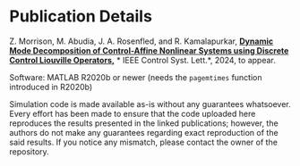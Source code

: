 # Publication Details

Z. Morrison, M. Abudia, J. A. Rosenfled, and R. Kamalapurkar, [**Dynamic Mode Decomposition of Control-Affine Nonlinear Systems using Discrete Control Liouville Operators,**](https://arxiv.org/pdf/2309.09817) * IEEE Control Syst. Lett.*, 2024, to appear.

Software: MATLAB R2020b or newer (needs the `pagemtimes` function introduced in R2020b)

Simulation code is made available as-is without any guarantees whatsoever. Every effort has been made to ensure that the code uploaded here reproduces the results presented in the linked publications; however, the authors do not make any guarantees regarding exact reproduction of the said results. If you notice any mismatch, please contact the owner of the repository.
